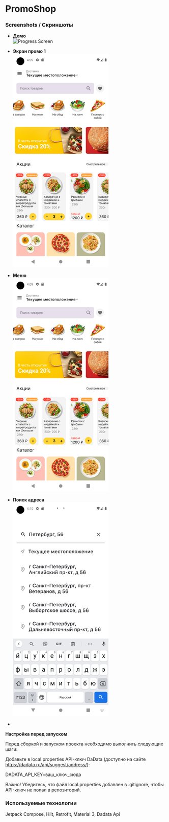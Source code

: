 
# PromoShop

### Screenshots / Скриншоты

- **Демо**  
  <img src="assets/0.gif" alt="Progress Screen" width="300"/>

- **Экран промо 1**  
  <img src="assets/1.png" alt="Promo screen" width="300"/>

- **Меню**  
    <img src="assets/1.png" alt="Menu" width="300"/>
- **Поиск адреса**  
  <img src="assets/3.png" alt="Addres search" width="300"/>
- 
**Настройка перед запуском**

Перед сборкой и запуском проекта необходимо выполнить следующие шаги:

Добавьте в local.properties API-ключ DaData (доступно на сайте https://dadata.ru/api/suggest/address/):

DADATA_API_KEY=ваш_ключ_сюда

Важно! Убедитесь, что файл local.properties добавлен в .gitignore, чтобы API-ключ не попал в репозиторий.



### Используемые технологии

Jetpack Compose, Hilt, Retrofit, Material 3, Dadata Api
